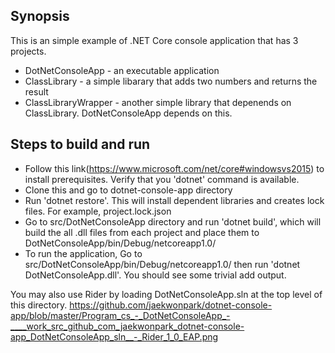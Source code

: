 ## Synopsis
This is an simple example of .NET Core console application that has 3 projects.

- DotNetConsoleApp - an executable application
- ClassLibrary - a simple libarary that adds two numbers and returns the result
- ClassLibraryWrapper - another simple library that depenends on ClassLibrary. DotNetConsoleApp depends on this.

## Steps to build and run
- Follow this link(https://www.microsoft.com/net/core#windowsvs2015) to install prerequisites. Verify that you 'dotnet' command is available.
- Clone this and go to dotnet-console-app directory
- Run 'dotnet restore'. This will install dependent libraries and creates lock files. For example, project.lock.json
- Go to src/DotNetConsoleApp directory and run 'dotnet build', which will build the all .dll files from each project and place them to DotNetConsoleApp/bin/Debug/netcoreapp1.0/
- To run the application, Go to src/DotNetConsoleApp/bin/Debug/netcoreapp1.0/ then run 'dotnet DotNetConsoleApp.dll'. You should see some trivial add output.

You may also use Rider by loading DotNetConsoleApp.sln at the top level of this directory.
https://github.com/jaekwonpark/dotnet-console-app/blob/master/Program_cs_-_DotNetConsoleApp_-____work_src_github_com_jaekwonpark_dotnet-console-app_DotNetConsoleApp_sln__-_Rider_1_0_EAP.png
